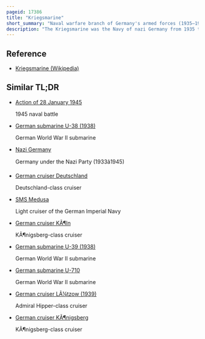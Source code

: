 ```yaml
---
pageid: 17386
title: "Kriegsmarine"
short_summary: "Naval warfare branch of Germany's armed forces (1935–1945)"
description: "The Kriegsmarine was the Navy of nazi Germany from 1935 to 1945. It superseded the imperial german Navy of the german Empire and the interwar Reichsmarine of the Weimar Republic. The Kriegsmarine was one of three official Branches of the german armed Forces with the Heer and Luftwaffe from 1935 to 1945."
---
```


## Reference

- [Kriegsmarine (Wikipedia)](https://en.wikipedia.org/?curid=17386)

## Similar TL;DR

- [Action of 28 January 1945](/tldr/en/action-of-28-january-1945)

  1945 naval battle

- [German submarine U-38 (1938)](/tldr/en/german-submarine-u-38-1938)

  German World War II submarine

- [Nazi Germany](/tldr/en/nazi-germany)

  Germany under the Nazi Party (1933â1945)

- [German cruiser Deutschland](/tldr/en/german-cruiser-deutschland)

  Deutschland-class cruiser

- [SMS Medusa](/tldr/en/sms-medusa)

  Light cruiser of the German Imperial Navy

- [German cruiser KÃ¶ln](/tldr/en/german-cruiser-koln)

  KÃ¶nigsberg-class cruiser

- [German submarine U-39 (1938)](/tldr/en/german-submarine-u-39-1938)

  German World War II submarine

- [German submarine U-710](/tldr/en/german-submarine-u-710)

  German World War II submarine

- [German cruiser LÃ¼tzow (1939)](/tldr/en/german-cruiser-lutzow-1939)

  Admiral Hipper-class cruiser

- [German cruiser KÃ¶nigsberg](/tldr/en/german-cruiser-konigsberg)

  KÃ¶nigsberg-class cruiser
